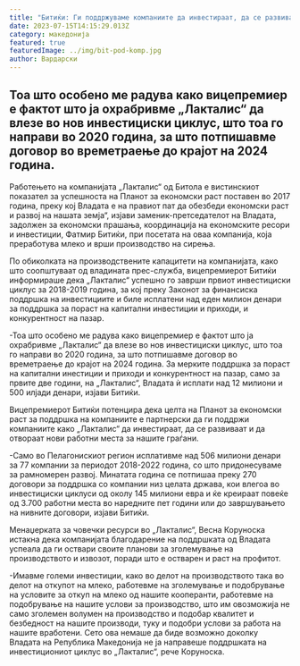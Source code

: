 ```yaml
---
title: "Битиќи: Ги поддржуваме компаниите да инвестираат, да се развиваат"
date: 2023-07-15T14:15:29.013Z
category: македонија
featured: true
featuredImage: ../img/bit-pod-komp.jpg
author: Вардарски
---
```

<!--StartFragment-->

## Тоа што особено ме радува како вицепремиер е фактот што ја охрабривме „Лакталис“ да влезе во нов инвестициски циклус, што тоа го направи во 2020 година, за што потпишавме договор во времетраење до крајот на 2024 година. 



<!--EndFragment--><!--StartFragment-->

Работењето на компанијата „Лакталис“ од Битола е вистинскиот показател за успешноста на Планот за економски раст поставен во 2017 година, преку кој Владата е на правиот пат да обезбеди економски раст и развој на нашата земја“, изјави заменик-претседателот на Владата, задолжен за економски прашања, координација на економските ресори и инвестиции, Фатмир Битиќи, при посетата на оваа компанија, која преработува млеко и врши производство на сирења.

По обиколката на производствените капацитети на компанијата, како што соопштуваат од владината прес-служба, вицепремиерот Битиќи информираше дека „Лакталис“ успешно го заврши првиот инвестициски циклус за 2018-2019 година, за кој преку Законот за финансиска поддршка на инвестициите и биле исплатени над еден милион денари за поддршка за пораст на капитални инвестиции и приходи, и конкурентност на пазар.

\-Тоа што особено ме радува како вицепремиер е фактот што ја охрабривме „Лакталис“ да влезе во нов инвестициски циклус, што тоа го направи во 2020 година, за што потпишавме договор во времетраење до крајот на 2024 година. За мерките поддршка за пораст на капитални инестиции и приходи и конкурентност на пазар, само за првите две години, на „Лакталис“, Владата ѝ исплати над 12 милиони и 500 илјади денари, изјави Битиќи.

Вицепремиерот Битиќи потенцира дека целта на Планот за економски раст за поддршка на компаниите е партнерски да ги поддржи компаниите како „Лакталис“ да инвестираат, да се развиваат и да отвораат нови работни места за нашите граѓани.

\-Само во Пелагонискиот регион исплативме над 506 милиони денари за 77 компании за периодот 2018-2022 година, со што придонесуваме за рамномерен развој. Минатата година се потпишаа преку 270 договори за поддршка со компании низ целата држава, кои влегоа во инвестициски циклуси од околу 145 милиони евра и ќе креираат повеќе од 3.700 работни места во наредните пет години или до завршувањето на нивните договори, изјави Битиќи.

Менаџерката за човечки ресурси во „Лакталис“, Весна Коруноска истакна дека компанијата благодарение на поддршката од Владата успеала да ги оствари своите планови за зголемување на производството и извозот, поради што е остварен и раст на профитот.

\-Имавме големи инвестиции, како во делот на производството така во делот на откупот на млеко, работевме на зголемување и подобрување на условите за откуп на млеко од нашите кооперанти, работевме на подобрување на нашите услови за производство, што им овозможија не само зголемен волумен на производство и подобар квалитет и безбедност на нашите производи, туку и подобри услови за работа на нашите вработени. Сето ова немаше да биде возможно доколку Владата на Република Македонија не ја направеше поддршката на инвестициониот циклус во „Лакталис“, рече Коруноска.

<!--EndFragment-->